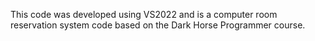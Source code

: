 This code was developed using VS2022 and is a computer room reservation system code based on the Dark Horse Programmer course.
